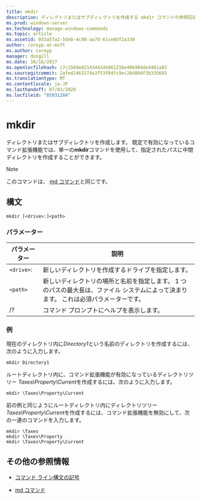 ```yaml
---
title: mkdir
description: ディレクトリまたはサブディレクトリを作成する mkdir コマンドの参照記事です。
ms.prod: windows-server
ms.technology: manage-windows-commands
ms.topic: article
ms.assetid: 033a57a2-5deb-4c98-aa78-61ce8df2a330
author: coreyp-at-msft
ms.author: coreyp
manager: dongill
ms.date: 10/16/2017
ms.openlocfilehash: c7c1569e82143443de861216e40b904de4481a03
ms.sourcegitcommit: 2afed2461574a3f53f84fc9ec28d86df3b335685
ms.translationtype: MT
ms.contentlocale: ja-JP
ms.lasthandoff: 07/02/2020
ms.locfileid: "85931284"
---
```

# <a name="mkdir"></a>mkdir

ディレクトリまたはサブディレクトリを作成します。 既定で有効になっているコマンド拡張機能では、単一の**mkdir**コマンドを使用して、指定されたパスに中間ディレクトリを作成することができます。

> [!NOTE]
> このコマンドは、 [md コマンド](md.md)と同じです。

## <a name="syntax"></a>構文

```
mkdir [<drive>:]<path>
```

### <a name="parameters"></a>パラメーター

| パラメーター | 説明 |
| --------- | ----------- |
| `<drive>`: | 新しいディレクトリを作成するドライブを指定します。 |
| `<path>` | 新しいディレクトリの場所と名前を指定します。 1 つのパスの最大長は、ファイル システムによって決まります。 これは必須パラメーターです。 |
| /? | コマンド プロンプトにヘルプを表示します。 |

### <a name="examples"></a>例

現在のディレクトリ内に*Directory1*という名前のディレクトリを作成するには、次のように入力します。

```
mkdir Directory1
```

ルートディレクトリ内に、コマンド拡張機能が有効になっているディレクトリツリー *Taxes\Property\Current*を作成するには、次のように入力します。

```
mkdir \Taxes\Property\Current
```

前の例と同じようにルートディレクトリ内にディレクトリツリー *Taxes\Property\Current*を作成するには、コマンド拡張機能を無効にして、次の一連のコマンドを入力します。

```
mkdir \Taxes
mkdir \Taxes\Property
mkdir \Taxes\Property\Current
```

## <a name="additional-references"></a>その他の参照情報

- [コマンド ライン構文の記号](command-line-syntax-key.md)

- [md コマンド](md.md)